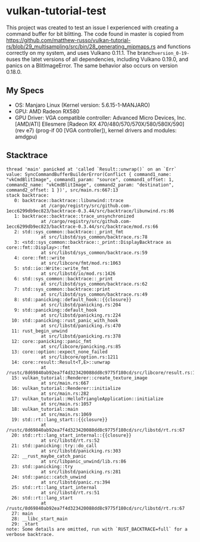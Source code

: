 # vulkan-tutorial-test
This project was created to test an issue I experienced with creating a command buffer for bit blitting.
The code found in master is copied from https://github.com/matthew-russo/vulkan-tutorial-rs/blob/29_multisampling/src/bin/28_generating_mipmaps.rs and functions correctly on my system, and uses Vulkano 0.11.1. The branch`version_0-19-0`uses the latet versions of all dependencies, including Vulkano 0.19.0, and panics on a BlitImageError. The same behavior also occurs on version 0.18.0.
## My Specs
* OS: Manjaro Linux (Kernel version: 5.6.15-1-MANJARO)
* GPU: AMD Radeon RX580 
* GPU Driver: VGA compatible controller: Advanced Micro Devices, Inc. [AMD/ATI] Ellesmere [Radeon RX 470/480/570/570X/580/580X/590] (rev e7) (prog-if 00 [VGA controller]), kernel drivers and modules: amdgpu)
## Stacktrace
```
thread 'main' panicked at 'called `Result::unwrap()` on an `Err` value: SyncCommandBufferBuilderError(Conflict { command1_name: "vkCmdBlitImage", command1_param: "source", command1_offset: 1, command2_name: "vkCmdBlitImage", command2_param: "destination", command2_offset: 1 })', src/main.rs:667:13
stack backtrace:
   0: backtrace::backtrace::libunwind::trace
             at /cargo/registry/src/github.com-1ecc6299db9ec823/backtrace-0.3.44/src/backtrace/libunwind.rs:86
   1: backtrace::backtrace::trace_unsynchronized
             at /cargo/registry/src/github.com-1ecc6299db9ec823/backtrace-0.3.44/src/backtrace/mod.rs:66
   2: std::sys_common::backtrace::_print_fmt
             at src/libstd/sys_common/backtrace.rs:78
   3: <std::sys_common::backtrace::_print::DisplayBacktrace as core::fmt::Display>::fmt
             at src/libstd/sys_common/backtrace.rs:59
   4: core::fmt::write
             at src/libcore/fmt/mod.rs:1063
   5: std::io::Write::write_fmt
             at src/libstd/io/mod.rs:1426
   6: std::sys_common::backtrace::_print
             at src/libstd/sys_common/backtrace.rs:62
   7: std::sys_common::backtrace::print
             at src/libstd/sys_common/backtrace.rs:49
   8: std::panicking::default_hook::{{closure}}
             at src/libstd/panicking.rs:204
   9: std::panicking::default_hook
             at src/libstd/panicking.rs:224
  10: std::panicking::rust_panic_with_hook
             at src/libstd/panicking.rs:470
  11: rust_begin_unwind
             at src/libstd/panicking.rs:378
  12: core::panicking::panic_fmt
             at src/libcore/panicking.rs:85
  13: core::option::expect_none_failed
             at src/libcore/option.rs:1211
  14: core::result::Result<T,E>::unwrap
             at /rustc/8d69840ab92ea7f4d323420088dd8c9775f180cd/src/libcore/result.rs:1003
  15: vulkan_tutorial::Renderer::create_texture_image
             at src/main.rs:667
  16: vulkan_tutorial::Renderer::initialize
             at src/main.rs:282
  17: vulkan_tutorial::HelloTriangleApplication::initialize
             at src/main.rs:1057
  18: vulkan_tutorial::main
             at src/main.rs:1069
  19: std::rt::lang_start::{{closure}}
             at /rustc/8d69840ab92ea7f4d323420088dd8c9775f180cd/src/libstd/rt.rs:67
  20: std::rt::lang_start_internal::{{closure}}
             at src/libstd/rt.rs:52
  21: std::panicking::try::do_call
             at src/libstd/panicking.rs:303
  22: __rust_maybe_catch_panic
             at src/libpanic_unwind/lib.rs:86
  23: std::panicking::try
             at src/libstd/panicking.rs:281
  24: std::panic::catch_unwind
             at src/libstd/panic.rs:394
  25: std::rt::lang_start_internal
             at src/libstd/rt.rs:51
  26: std::rt::lang_start
             at /rustc/8d69840ab92ea7f4d323420088dd8c9775f180cd/src/libstd/rt.rs:67
  27: main
  28: __libc_start_main
  29: _start
note: Some details are omitted, run with `RUST_BACKTRACE=full` for a verbose backtrace.
```
